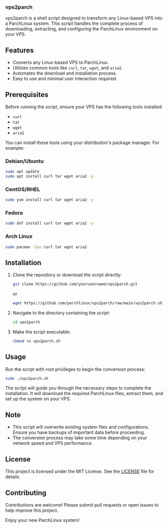 ### vps2parch

vps2parch is a shell script designed to transform any Linux-based VPS into a ParchLinux system. This script handles the complete process of downloading, extracting, and configuring the ParchLinux environment on your VPS.

## Features

- Converts any Linux-based VPS to ParchLinux.
- Utilizes common tools like `curl`, `tar`, `wget`, and `aria2`.
- Automates the download and installation process.
- Easy to use and minimal user interaction required.

## Prerequisites

Before running the script, ensure your VPS has the following tools installed:

- `curl`
- `tar`
- `wget`
- `aria2`

You can install these tools using your distribution's package manager. For example:

### Debian/Ubuntu
```sh
sudo apt update
sudo apt install curl tar wget aria2 -y
```

### CentOS/RHEL
```sh
sudo yum install curl tar wget aria2 -y
```

### Fedora
```sh
sudo dnf install curl tar wget aria2 -y
```

### Arch Linux
```sh
sudo pacman -Syu curl tar wget aria2
```

## Installation

1. Clone the repository or download the script directly:

    ```sh
    git clone https://github.com/yourusername/vps2parch.git
    ```

    or

    ```sh
    wget https://github.com/parchlinux/vps2parch/raw/main/vps2parch.sh
    ```

2. Navigate to the directory containing the script:

    ```sh
    cd vps2parch
    ```

3. Make the script executable:

    ```sh
    chmod +x vps2parch.sh
    ```

## Usage

Run the script with root privileges to begin the conversion process:

```sh
sudo ./vps2parch.sh
```

The script will guide you through the necessary steps to complete the installation. It will download the required ParchLinux files, extract them, and set up the system on your VPS.

## Note

- This script will overwrite existing system files and configurations. Ensure you have backups of important data before proceeding.
- The conversion process may take some time depending on your network speed and VPS performance.

## License

This project is licensed under the MIT License. See the [LICENSE](LICENSE) file for details.

## Contributing

Contributions are welcome! Please submit pull requests or open issues to help improve this project.

Enjoy your new ParchLinux system!
